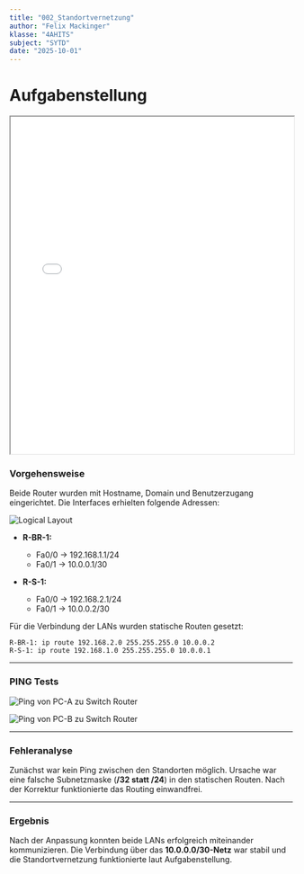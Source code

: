 ```yaml
---
title: "002_Standortvernetzung"
author: "Felix Mackinger"
klasse: "4AHITS"
subject: "SYTD"
date: "2025-10-01"
---
```



# Aufgabenstellung

<iframe src="../img/Übung_02-Standortvernetung.pdf" width="100%" height="600px"></iframe>

### **Vorgehensweise**

Beide Router wurden mit Hostname, Domain und Benutzerzugang eingerichtet.
Die Interfaces erhielten folgende Adressen:

![Logical Layout](/img/logical-layout.png)

* **R-BR-1:**

  * Fa0/0 → 192.168.1.1/24
  * Fa0/1 → 10.0.0.1/30

* **R-S-1:**

  * Fa0/0 → 192.168.2.1/24
  * Fa0/1 → 10.0.0.2/30

Für die Verbindung der LANs wurden statische Routen gesetzt:

```console
R-BR-1: ip route 192.168.2.0 255.255.255.0 10.0.0.2
R-S-1: ip route 192.168.1.0 255.255.255.0 10.0.0.1
```

---

### PING Tests

![Ping von PC-A zu Switch Router](/img/ping-BR.png)

![Ping von PC-B zu Switch Router](/img/ping-S.png)


---


### **Fehleranalyse**

Zunächst war kein Ping zwischen den Standorten möglich.
Ursache war eine falsche Subnetzmaske (**/32 statt /24**) in den statischen Routen.
Nach der Korrektur funktionierte das Routing einwandfrei.

---

### **Ergebnis**

Nach der Anpassung konnten beide LANs erfolgreich miteinander kommunizieren.
Die Verbindung über das **10.0.0.0/30-Netz** war stabil und die Standortvernetzung funktionierte laut Aufgabenstellung.



